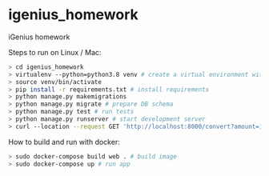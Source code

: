 # igenius_homework
iGenius homework

Steps to run on Linux / Mac:
```bash
> cd igenius_homework
> virtualenv --python=python3.8 venv # create a virtual environment with python 3.8
> source venv/bin/activate
> pip install -r requirements.txt # install requirements
> python manage.py makemigrations
> python manage.py migrate # prepare DB schema
> python manage.py test # run tests
> python manage.py runserver # start development server
> curl --location --request GET 'http://localhost:8000/convert?amount=11.0&src_currency=EUR&dest_currency=USD&reference_date=2020-03-23' # run example request
```

How to build and run with docker:
```bash
> sudo docker-compose build web . # build image
> sudo docker-compose up # run app
```
